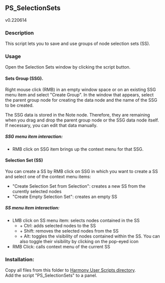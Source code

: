 ## PS_SelectionSets
v0.220614

### Description
This script lets you to save and use groups of node selection sets (SS).

### Usage
Open the Selection Sets window by clicking the script button.

#### Sets Group (SSG).

Right mouse click (RMB) in an empty window space or on an existing SSG menu item and select "Create Group".
In the window that appears, select the parent group node for creating the data node and the name of the SSG to be created.

The SSG data is stored in the Note node. Therefore, they are remaining when you drag and drop the parent group node or the SSG data node itself. If necessary, you can edit that data manually.

##### SSG menu item interaction:
- RMB click on SSG item brings up the context menu for that SSG.


#### Selection Set (SS)

You can create a SS by RMB click on SSG in which you want to create a SS and select one of the context menu items:
- "Create Selection Set from Selection": creates a new SS from the curently selected nodes
- "Create Empty Selection Set": creates an empty SS

##### SS menu item interaction:
- LMB click on SS menu item: selects nodes contained in the SS
  - \+ Ctrl: adds selected nodes to the SS
  - \+ Shift: removes the selected nodes from the SS
  - \+ Alt: toggles the visibility of nodes contained within the SS. You can also toggle their visibility by clicking on the pop-eyed icon
- RMB Click: calls context menu of the current SS

### Installation:
Copy all files from this folder to [Harmony User Scripts directory](https://docs.toonboom.com/help/harmony-20/premium/scripting/import-script.html).\
Add the script "PS_SelectionSets" to a panel.  

